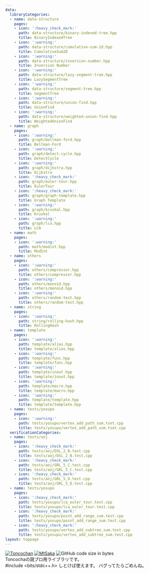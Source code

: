 ```yaml
---
data:
  libraryCategories:
  - name: data-structure
    pages:
    - icon: ':heavy_check_mark:'
      path: data-structure/binary-indexed-tree.hpp
      title: BinaryIndexedTree
    - icon: ':warning:'
      path: data-structure/cumulative-sum-2d.hpp
      title: CumulativeSum2D
    - icon: ':warning:'
      path: data-structure/inversion-number.hpp
      title: Inversion Number
    - icon: ':warning:'
      path: data-structure/lazy-segment-tree.hpp
      title: LazySegmentTree
    - icon: ':warning:'
      path: data-structure/segment-tree.hpp
      title: SegmentTree
    - icon: ':warning:'
      path: data-structure/union-find.hpp
      title: UnionFind
    - icon: ':warning:'
      path: data-structure/weighted-union-find.hpp
      title: WeightedUnionFind
  - name: graph
    pages:
    - icon: ':warning:'
      path: graph/bellman-ford.hpp
      title: Bellman-Ford
    - icon: ':warning:'
      path: graph/detect-cycle.hpp
      title: DetectCycle
    - icon: ':warning:'
      path: graph/dijkstra.hpp
      title: Dijkstra
    - icon: ':heavy_check_mark:'
      path: graph/euler-tour.hpp
      title: EulerTour
    - icon: ':heavy_check_mark:'
      path: graph/graph-template.hpp
      title: Graph Template
    - icon: ':warning:'
      path: graph/kruskal.hpp
      title: Kruskal
    - icon: ':warning:'
      path: graph/lca.hpp
      title: LCA
  - name: math
    pages:
    - icon: ':warning:'
      path: math/modint.hpp
      title: ModInt
  - name: others
    pages:
    - icon: ':warning:'
      path: others/compressor.hpp
      title: others/compressor.hpp
    - icon: ':warning:'
      path: others/monoid.hpp
      title: others/monoid.hpp
    - icon: ':warning:'
      path: others/random-test.hpp
      title: others/random-test.hpp
  - name: string
    pages:
    - icon: ':warning:'
      path: string/rolling-hash.hpp
      title: RollingHash
  - name: template
    pages:
    - icon: ':warning:'
      path: template/alias.hpp
      title: template/alias.hpp
    - icon: ':warning:'
      path: template/func.hpp
      title: template/func.hpp
    - icon: ':warning:'
      path: template/inout.hpp
      title: template/inout.hpp
    - icon: ':warning:'
      path: template/macro.hpp
      title: template/macro.hpp
    - icon: ':warning:'
      path: template/template.hpp
      title: template/template.hpp
  - name: tests/yosupo
    pages:
    - icon: ':warning:'
      path: tests/yosupo/vertex_add_path_sum.tset.cpp
      title: tests/yosupo/vertex_add_path_sum.tset.cpp
  verificationCategories:
  - name: tests/aoj
    pages:
    - icon: ':heavy_check_mark:'
      path: tests/aoj/DSL_2_B.test.cpp
      title: tests/aoj/DSL_2_B.test.cpp
    - icon: ':heavy_check_mark:'
      path: tests/aoj/GRL_5_C.test.cpp
      title: tests/aoj/GRL_5_C.test.cpp
    - icon: ':heavy_check_mark:'
      path: tests/aoj/GRL_5_D.test.cpp
      title: tests/aoj/GRL_5_D.test.cpp
  - name: tests/yosupo
    pages:
    - icon: ':heavy_check_mark:'
      path: tests/yosupo/lca_euler_tour.test.cpp
      title: tests/yosupo/lca_euler_tour.test.cpp
    - icon: ':heavy_check_mark:'
      path: tests/yosupo/point_add_range_sum.test.cpp
      title: tests/yosupo/point_add_range_sum.test.cpp
    - icon: ':heavy_check_mark:'
      path: tests/yosupo/vertex_add_subtree_sum.test.cpp
      title: tests/yosupo/vertex_add_subtree_sum.test.cpp
layout: toppage
---
```

[![Toncochan](https://img.shields.io/endpoint?url=https%3A%2F%2Fatcoder-badges.now.sh%2Fapi%2Fatcoder%2Fjson%2FToncochan)](https://atcoder.jp/users/Toncochan)
[![MtSaka](https://img.shields.io/endpoint?url=https%3A%2F%2Fatcoder-badges.now.sh%2Fapi%2Fcodeforces%2Fjson%2FToncochan)](https://codeforces.com/profile/Toncochan)
![GitHub code size in bytes](https://img.shields.io/github/languages/code-size/tonasho/cpp-library?style=flat-square)<br>
Toncochaの競プロ用ライブラリです。<br>
#include <bits/stdc++.h> しとけば使えます。
バグってたらごめんね。